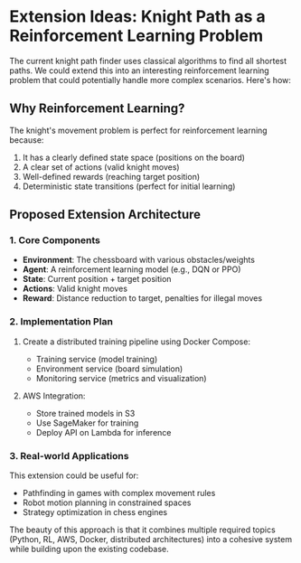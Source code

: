 # Extension Ideas: Knight Path as a Reinforcement Learning Problem

The current knight path finder uses classical algorithms to find all shortest paths. We could extend this into an interesting reinforcement learning problem that could potentially handle more complex scenarios. Here's how:

## Why Reinforcement Learning?

The knight's movement problem is perfect for reinforcement learning because:

1. It has a clearly defined state space (positions on the board)
2. A clear set of actions (valid knight moves)
3. Well-defined rewards (reaching target position)
4. Deterministic state transitions (perfect for initial learning)

## Proposed Extension Architecture

### 1. Core Components

- **Environment**: The chessboard with various obstacles/weights
- **Agent**: A reinforcement learning model (e.g., DQN or PPO)
- **State**: Current position + target position
- **Actions**: Valid knight moves
- **Reward**: Distance reduction to target, penalties for illegal moves

### 2. Implementation Plan

1. Create a distributed training pipeline using Docker Compose:
   - Training service (model training)
   - Environment service (board simulation)
   - Monitoring service (metrics and visualization)

2. AWS Integration:
   - Store trained models in S3
   - Use SageMaker for training
   - Deploy API on Lambda for inference

### 3. Real-world Applications

This extension could be useful for:
- Pathfinding in games with complex movement rules
- Robot motion planning in constrained spaces
- Strategy optimization in chess engines

The beauty of this approach is that it combines multiple required topics (Python, RL, AWS, Docker, distributed architectures) into a cohesive system while building upon the existing codebase.

